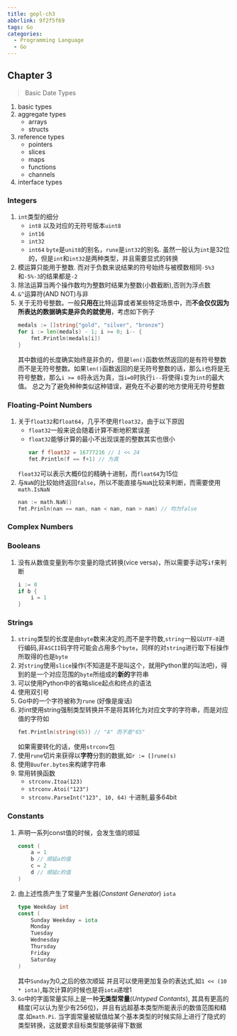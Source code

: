 ```yaml
---
title: gopl-ch3
abbrlink: 9f2f5f69
tags: Go
categories:
  - Programming Language
  - Go
---
```


## Chapter 3
> Basic Date Types
1. basic types
2. aggregate types
   - arrays
   - structs
3. reference types
   - pointers
   - slices
   - maps
   - functions
   - channels
4. interface types


### Integers

1. `int`类型的细分
   - `int8` 以及对应的无符号版本`uint8`
   - `int16`
   - `int32`
   - `int64`
   `byte`是`unit8`的别名，`rune`是`int32`的别名. 虽然一般认为`int`是32位的，但是`int`和`int32`是两种类型，并且需要显式的转换
2. 模运算只能用于整数. 而对于负数来说结果的符号始终与被模数相同`-5%3`和`-5%-3`的结果都是`-2`
3. 除法运算当两个操作数均为整数时结果为整数(小数截断),否则为浮点数
4. `&^`运算符(AND NOT)与非
5. 关于无符号整数。一般**只用在**比特运算或者某些特定场景中，而**不会仅仅因为所表达的数据确实是非负的就使用**，考虑如下例子
   ```Go
   medals := []string{"gold", "silver", "bronze"}
   for i := len(medals) - 1; i >= 0; i-- {
       fmt.Println(medals[i])
   }
   ```
   其中数组的长度确实始终是非负的，但是`len()`函数依然返回的是有符号整数而不是无符号整数。如果`len()`函数返回的是无符号整数的话，那么`i`也将是无符号整数，那么`i >= 0`将永远为真，当`i=0`时执行`i--`将使得`i`变为`int`的最大值。
   总之为了避免种种类似这种错误，避免在不必要的地方使用无符号整数
<!--more-->

### Floating-Point Numbers
1. 关于`float32`和`float64`，几乎不使用`float32`，由于以下原因
   - `float32`一般来说会随着计算不断地积累误差
   - `float32`能够计算的最小不出现误差的整数其实也很小
     ```Go
     var f float32 = 16777216 // 1 << 24
     fmt.Println(f == f+1) // 为真
     ```
   `float32`可以表示大概6位的精确十进制，而`float64`为15位
2. 与`NaN`的比较始终返回`false`，所以不能直接与`NaN`比较来判断，而需要使用`math.IsNaN`
   ```Go
   nan := math.NaN()
   fmt.Prinln(nan == nan, nan < nan, nan > nan) // 均为false
   ```

### Complex Numbers
### Booleans
1. 没有从数值变量到布尔变量的隐式转换(vice versa)，所以需要手动写`if`来判断
   ```Go
   i := 0
   if b {
       i = 1
   }
   ```

### Strings
1. `string`类型的长度是由`byte`数来决定的,而不是字符数,`string`一般以`UTF-8`进行编码,非`ASCII`码字符可能会占用多个`byte`，同样的对`string`进行取下标操作所取得的也是`byte`
2. 对`string`使用`slice`操作(不知道是不是叫这个，就用Python里的叫法吧)，得到的是一个对应范围的`byte`所组成的**新的**字符串
3. 可以使用Python中的省略slice起点和终点的语法
4. 使用双引号
5. Go中的一个字符被称为`rune` (好像是废话)
6. 对int使用string强制类型转换并不是将其转化为对应文字的字符串，而是对应值的字符如
   ```Go
   fmt.Println(string(65)) // "A" 而不是"65"
   ```
   如果需要转化的话，使用`strconv`包
7. 使用`rune`切片来获得以**字符**分割的数据,如`r := []rune(s)`
8. 使用`Buufer.bytes`来构建字符串
9. 常用转换函数
   - `strconv.Itoa(123)`
   - `strconv.Atoi("123")`
   - `strconv.ParseInt("123", 10, 64)` 十进制,最多64bit

### Constants
1. 声明一系列const值的时候，会发生值的顺延
   ```Go
   const (
       a = 1
       b // 顺延a的值
       c = 2
       d // 顺延c的值
   )
   ```
2. 由上述性质产生了常量产生器(*Constant Generator*) `iota`
   ```Go
   type Weekday int
   const (
       Sunday Weekday = iota
       Monday
       Tuesday
       Wednesday
       Thursday
       Friday
       Saturday
   )
   ```
   其中`Sunday`为0,之后的依次顺延
   并且可以使用更加复杂的表达式,如`1 << (10 * iota)`,每次计算的时候也是将`iota`递增1
3. `Go`中的字面常量实际上是一种**无类型常量**(*Untyped Contants*), 其具有更高的精度(可以认为至少有256位)，并且有远超基本类型所能表示的数值范围和精度.如`math.Pi`. 当字面常量被赋值给某个基本类型的时候实际上进行了隐式的类型转换，这就要求目标类型能够装得下数据